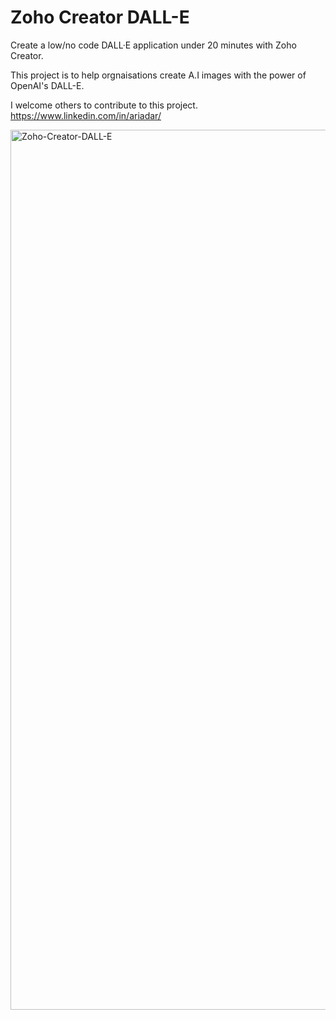 # Zoho Creator DALL-E
Create a low/no code DALL·E application under 20 minutes with Zoho Creator.<p></p>
This project is to help orgnaisations create A.I images with the power of OpenAI's DALL-E.<p></p>
I welcome others to contribute to this project. https://www.linkedin.com/in/ariadar/
<p></p>
<img width="1408" alt="Zoho-Creator-DALL-E" src="https://user-images.githubusercontent.com/111399458/230616997-e3fc142d-6f68-4acf-a780-ecc543c9ea31.png">

